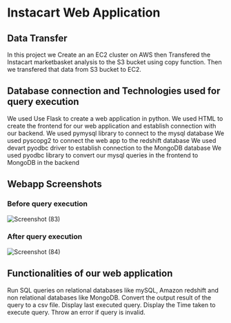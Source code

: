 # Instacart Web Application

## Data Transfer

In this project we Create an an EC2 cluster on AWS then Transfered the Instacart marketbasket analysis to the S3 bucket using copy function. Then we transfered that data from S3 bucket to EC2.

## Database connection and Technologies used for query execution

We used Use Flask to create a web application in python.
We used HTML to create the frontend for our web application and establish connection with our backend. 
We used pymysql library to connect to the mysql database
We used pyscopg2 to connect the web app to the redshift database
We used devart pyodbc driver to establish connection to the MongoDB database
We used pyodbc library to convert our mysql queries in the frontend to MongoDB in the backend

## Webapp Screenshots

### Before query execution

![Screenshot (83)](https://user-images.githubusercontent.com/79534543/124023505-01ab1380-d9bc-11eb-9156-cb2a104402a9.png)

### After query execution

![Screenshot (84)](https://user-images.githubusercontent.com/79534543/124023555-0d96d580-d9bc-11eb-9dc5-8fcdbcdcb80f.png)

## Functionalities of our web application

Run SQL queries on relational databases like mySQL, Amazon redshift and non relational databases like MongoDB.
Convert the output result of the query to a csv file.
Display last executed query.
Display the Time taken to execute query. 
Throw an error if query is invalid. 
